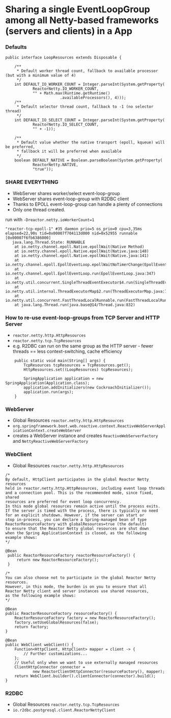 # Sharing a single EventLoopGroup among all Netty-based frameworks (servers and clients) in a App

### Defaults
```
public interface LoopResources extends Disposable {

	/**
	 * Default worker thread count, fallback to available processor (but with a minimum value of 4)
	 */
	int DEFAULT_IO_WORKER_COUNT = Integer.parseInt(System.getProperty(
			ReactorNetty.IO_WORKER_COUNT,
			"" + Math.max(Runtime.getRuntime()
			            .availableProcessors(), 4)));
	/**
	 * Default selector thread count, fallback to -1 (no selector thread)
	 */
	int DEFAULT_IO_SELECT_COUNT = Integer.parseInt(System.getProperty(
			ReactorNetty.IO_SELECT_COUNT,
			"" + -1));

	/**
	 * Default value whether the native transport (epoll, kqueue) will be preferred,
	 * fallback it will be preferred when available
	 */
	boolean DEFAULT_NATIVE = Boolean.parseBoolean(System.getProperty(
			ReactorNetty.NATIVE,
			"true"));
```

### SHARE EVERYTHING
- WebServer shares worker/select event-loop-group
- WebServer shares event-loop-group with R2DBC client
- Thanks to EPOLL event-loop-group can handle a plenty of connections
- Only one thread created.

run with `-Dreactor.netty.ioWorkerCount=1`

```
"reactor-tcp-epoll-1" #35 daemon prio=5 os_prio=0 cpu=3,35ms elapsed=22,90s tid=0x00007f704113d000 nid=0x52955 runnable  [0x00007f6fb6386000]
   java.lang.Thread.State: RUNNABLE
	at io.netty.channel.epoll.Native.epollWait(Native Method)
	at io.netty.channel.epoll.Native.epollWait(Native.java:148)
	at io.netty.channel.epoll.Native.epollWait(Native.java:141)
	at io.netty.channel.epoll.EpollEventLoop.epollWaitNoTimerChange(EpollEventLoop.java:290)
	at io.netty.channel.epoll.EpollEventLoop.run(EpollEventLoop.java:347)
	at io.netty.util.concurrent.SingleThreadEventExecutor$4.run(SingleThreadEventExecutor.java:989)
	at io.netty.util.internal.ThreadExecutorMap$2.run(ThreadExecutorMap.java:74)
	at io.netty.util.concurrent.FastThreadLocalRunnable.run(FastThreadLocalRunnable.java:30)
	at java.lang.Thread.run(java.base@14/Thread.java:832)

```
### How to re-use event-loop-groups from TCP Server and HTTP Server
- `reactor.netty.http.HttpResources`
- `reactor.netty.tcp.TcpResources`
- e.g. R2DBC can run on the same group as the HTTP server - fewer threads == less context-switching, 
cache efficiency

```
    public static void main(String[] args) {
        TcpResources tcpResources = TcpResources.get();
        HttpResources.set((LoopResources) tcpResources);

        SpringApplication application = new SpringApplication(Application.class);
        application.addInitializers(new CockroachInitializer());
        application.run(args);
    }
```

### WebServer
- Global Resources `reactor.netty.http.HttpResources`
- `org.springframework.boot.web.reactive.context.ReactiveWebServerApplicationContext.createWebServer`
- creates a WebServer instance and creates `ReactiveWebServerFactory` and `NettyReactiveWebServerFactory`

### WebClient 
- Global Resources `reactor.netty.http.HttpResources`

```
/*
By default, HttpClient participates in the global Reactor Netty resources
held in reactor.netty.http.HttpResources, including event loop threads
and a connection pool. This is the recommended mode, since fixed, shared
resources are preferred for event loop concurrency.
In this mode global resources remain active until the process exits.
If the server is timed with the process, there is typically no need
for an explicit shutdown. However, if the server can start or
stop in-process, you can declare a Spring-managed bean of type
ReactorResourceFactory with globalResources=true (the default)
to ensure that the Reactor Netty global resources are shut down
when the Spring ApplicationContext is closed, as the following
example shows:
*/

@Bean
 public ReactorResourceFactory reactorResourceFactory() {
     return new ReactorResourceFactory();
 }

/*
You can also choose not to participate in the global Reactor Netty resources.
However, in this mode, the burden is on you to ensure that all
Reactor Netty client and server instances use shared resources,
as the following example shows:
*/

@Bean
public ReactorResourceFactory resourceFactory() {
    ReactorResourceFactory factory = new ReactorResourceFactory();
    factory.setUseGlobalResources(false);
    return factory;
}

@Bean
public WebClient webClient() {
    Function<HttpClient, HttpClient> mapper = client -> {
        // Further customizations...
    };
    // Useful only when we want to use externally managed resources
    ClientHttpConnector connector =
            new ReactorClientHttpConnector(resourceFactory(), mapper);
    return WebClient.builder().clientConnector(connector).build();
}
```

### R2DBC 
- Global Resources `reactor.netty.tcp.TcpResources`
- `io.r2dbc.postgresql.client.ReactorNettyClient`
